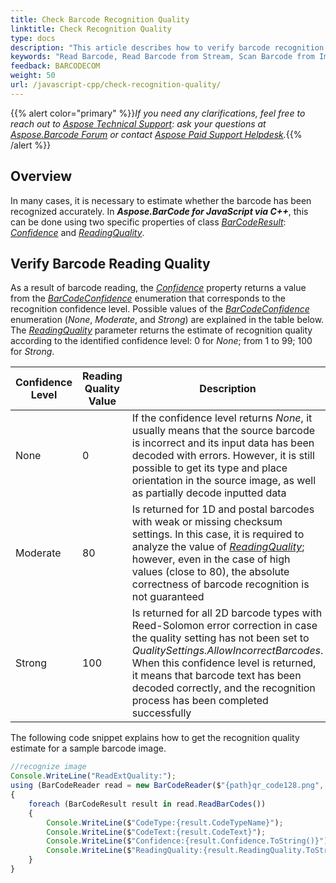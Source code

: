 ```yaml
---
title: Check Barcode Recognition Quality
linktitle: Check Recognition Quality
type: docs
description: "This article describes how to verify barcode recognition quality"
keywords: "Read Barcode, Read Barcode from Stream, Scan Barcode from Image, Many Barcodes in One Image, Read PDF417 Barcode, Read PDF417 Metadata, Read Qr Code, Read QR Code Metadata, QR Code Structured Append, Aspose.BarCode, Read Barcode JavaScript"
feedback: BARCODECOM
weight: 50
url: /javascript-cpp/check-recognition-quality/
---
```


{{% alert color="primary" %}}*If you need any clarifications, feel free to reach out to [Aspose Technical Support](/barcode/javascript-cpp/technical-support/): ask your questions at [Aspose.Barcode Forum](https://forum.aspose.com/c/barcode/13) or contact [Aspose Paid Support Helpdesk](https://helpdesk.aspose.com/).*{{% /alert %}}

## **Overview**

In many cases, it is necessary to estimate whether the barcode has been recognized accurately. In ***Aspose.BarCode for JavaScript via C++***, this can be done using two specific properties of class [*BarCodeResult*](https://reference.aspose.com/barcode/javascript-cpp/aspose.barcode.barcoderecognition/barcoderesult): [*Confidence*](https://reference.aspose.com/barcode/javascript-cpp/aspose.barcode.barcoderecognition/barcoderesult/properties/confidence) and [*ReadingQuality*](https://reference.aspose.com/barcode/javascript-cpp/aspose.barcode.barcoderecognition/barcoderesult/properties/readingquality).  

## **Verify Barcode Reading Quality**

As a result of barcode reading, the [*Confidence*](https://reference.aspose.com/barcode/javascript-cpp/aspose.barcode.barcoderecognition/barcoderesult/properties/confidence) property returns a value from the [*BarCodeConfidence*](https://reference.aspose.com/barcode/javascript-cpp/aspose.barcode.barcoderecognition/barcodeconfidence) enumeration that corresponds to the recognition confidence level. Possible values of the [*BarCodeConfidence*](https://reference.aspose.com/barcode/javascript-cpp/aspose.barcode.barcoderecognition/barcodeconfidence) enumeration (*None*, *Moderate*, and *Strong*) are explained in the table below. The [*ReadingQuality*](https://reference.aspose.com/barcode/javascript-cpp/aspose.barcode.barcoderecognition/barcoderesult/properties/readingquality) parameter returns the estimate of recognition quality according to the identified confidence level: 0 for *None*; from 1 to 99; 100 for *Strong*.
  
|Confidence Level|Reading Quality Value|Description|
|---|---|---|
|None|0|If the confidence level returns *None*, it usually means that the source barcode is incorrect and its input data has been decoded with errors. However, it is still possible to get its type and place orientation in the source image, as well as partially decode inputted data|
|Moderate|80|Is returned for 1D and postal barcodes with weak or missing checksum settings. In this case, it is required to analyze the value of [*ReadingQuality*](https://reference.aspose.com/barcode/javascript-cpp/aspose.barcode.barcoderecognition/barcoderesult/properties/readingquality); however, even in the case of high values (close to 80), the absolute correctness of barcode recognition is not guaranteed|
|Strong|100|Is returned for all 2D barcode types with Reed-Solomon error correction in case the quality setting has not been set to *QualitySettings.AllowIncorrectBarcodes*. When this confidence level is returned, it means that barcode text has been decoded correctly, and the recognition process has been completed successfully|
  
The following code snippet explains how to get the recognition quality estimate for a sample barcode image.
  
```javascript
//recognize image
Console.WriteLine("ReadExtQuality:");
using (BarCodeReader read = new BarCodeReader($"{path}qr_code128.png", DecodeType.QR, DecodeType.Code128))
{
    foreach (BarCodeResult result in read.ReadBarCodes())
    {
        Console.WriteLine($"CodeType:{result.CodeTypeName}");
        Console.WriteLine($"CodeText:{result.CodeText}");
        Console.WriteLine($"Confidence:{result.Confidence.ToString()}");
        Console.WriteLine($"ReadingQuality:{result.ReadingQuality.ToString()}");
    }
}
```

  
